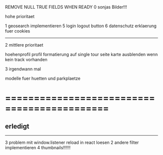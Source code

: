 REMOVE NULL TRUE FIELDS WHEN READY
0  sonjas Bilder!!!

hohe prioritaet

1  geosearch implementieren
5  login logout button 
6  datenschutz erklaerung fuer cookies

----------------------------------

2 mittlere prioritaet


hoehenprofil
profil formatierung auf single tour seite 
karte ausblenden wenn kein track vorhanden 


3 irgendwann mal 

modelle fuer huetten und parkplaetze


============================================
============================================

erledigt
--------------------------------------------
--------------------------------------------
3  problem mit window.listener reload in react loesen 
2  andere filter implementieren
4  thumbnails!!!!!!

